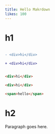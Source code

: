 ```yaml
---
title: Hello Makrdown
likes: 100
---
```


# h1 


```diff

- <div>hi</div>

+ <div>hi</div>


```

```html

<div>hi</div>

<div>hi</div>

```


```html
<span>hello</span>
```

# h2

Paragraph goes here.